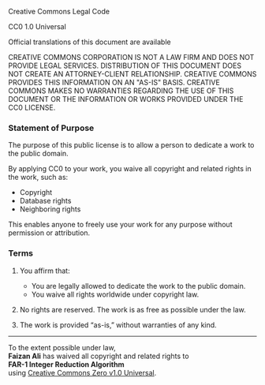 Creative Commons Legal Code

CC0 1.0 Universal

Official translations of this document are available

CREATIVE COMMONS CORPORATION IS NOT A LAW FIRM AND DOES NOT PROVIDE LEGAL SERVICES.
DISTRIBUTION OF THIS DOCUMENT DOES NOT CREATE AN ATTORNEY-CLIENT RELATIONSHIP.
CREATIVE COMMONS PROVIDES THIS INFORMATION ON AN "AS-IS" BASIS.
CREATIVE COMMONS MAKES NO WARRANTIES REGARDING THE USE OF THIS DOCUMENT OR THE
INFORMATION OR WORKS PROVIDED UNDER THE CC0 LICENSE.

### Statement of Purpose

The purpose of this public license is to allow a person to dedicate a work to the public domain.

By applying CC0 to your work, you waive all copyright and related rights in the work, such as:

- Copyright
- Database rights
- Neighboring rights

This enables anyone to freely use your work for any purpose without permission or attribution.

### Terms

1. You affirm that:
   - You are legally allowed to dedicate the work to the public domain.
   - You waive all rights worldwide under copyright law.

2. No rights are reserved. The work is as free as possible under the law.

3. The work is provided “as-is,” without warranties of any kind.

---

To the extent possible under law,  
**Faizan Ali** has waived all copyright and related rights to  
**FAR-1 Integer Reduction Algorithm**  
using [Creative Commons Zero v1.0 Universal](https://creativecommons.org/publicdomain/zero/1.0/).
